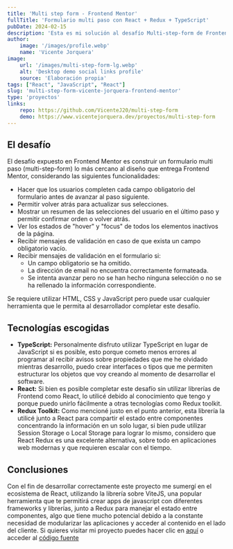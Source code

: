 ```yaml
---
title: 'Multi step form - Frontend Mentor'
fullTitle: 'Formulario multi paso con React + Redux + TypeScript'
pubDate: 2024-02-15
description: 'Esta es mi solución al desafío Multi-step-form de Frontend Mentor, un proyecto donde apliqué diferentes tecnologías para hacer un formulario multi paso persistiendo el estado y compartimentando el acceso a entre diferentes componentes con ayuda de Redux-Toolkit, si bien podía usar Local Storage o Session Storage, consideré que era mejor opción demostrar que también sé trabajar con Redux'
author:
    image: '/images/profile.webp'
    name: 'Vicente Jorquera'
image:
    url: '/images/multi-step-form-lg.webp'
    alt: 'Desktop demo social links profile'
    source: 'Elaboración propia'
tags: ["React", "JavaScript", "React"]
slug: 'multi-step-form-vicente-jorquera-frontend-mentor'
type: 'proyectos'
links:
    repo: https://github.com/VicenteJ20/multi-step-form
    demo: https://www.vicentejorquera.dev/proyectos/multi-step-form
---
```



## El desafío

El desafío expuesto en Frontend Mentor es construir un formulario multi paso (multi-step-form) lo más cercano al diseño que entrega Frontend Mentor, considerando las siguientes funcionalidades:

- Hacer que los usuarios completen cada campo obligatorio del formulario antes de avanzar al paso siguiente.
- Permitir volver atrás para actualizar sus selecciones.
- Mostrar un resumen de las selecciones del usuario en el último paso y permitir confirmar orden o volver atrás.
- Ver los estados de "hover" y "focus" de todos los elementos inactivos de la página.
- Recibir mensajes de validación en caso de que exista un campo obligatorio vacío.
- Recibir mensajes de validación en el formulario si:
	- Un campo obligatorio se ha omitido.
	- La dirección de email no encuentra correctamente formateada.
	- Se intenta avanzar pero no se han hecho ninguna selección o no se ha rellenado la información correspondiente.

Se requiere utilizar HTML, CSS y JavaScript pero puede usar cualquier herramienta que le permita al desarrollador completar este desafío.

## Tecnologías escogidas

- **TypeScript:** Personalmente disfruto utilizar TypeScript en lugar de JavaScript si es posible, esto porque cometo menos errores al programar al recibir avisos sobre propiedades que me he olvidado mientras desarrollo, puedo crear interfaces o tipos que me permiten estructurar los objetos que voy creando al momento de desarrollar el software. 
- **React:** Si bien es posible completar este desafío sin utilizar librerías de Frontend como React, lo utilicé debido al conocimiento que tengo y porque puedo unirlo fácilmente a otras tecnologías como Redux toolkit.
- **Redux Toolkit:** Como mencioné justo en el punto anterior, esta librería la utilicé junto a React para compartir el estado entre componentes concentrando la información en un solo lugar, si bien pude utilizar Session Storage o Local Storage para lograr lo mismo, considero que React Redux es una excelente alternativa, sobre todo en aplicaciones web modernas y que requieren escalar con el tiempo.

## Conclusiones

Con el fin de desarrollar correctamente este proyecto me sumergí en el ecosistema de React, utilizando la librería sobre ViteJS, una popular herramienta que te permitirá crear apps de javascript con diferentes frameworks y librerías, junto a Redux para manejar el estado entre componentes, algo que tiene mucho potencial debido a la constante necesidad de modularizar las aplicaciones y acceder al contenido en el lado del cliente. Si quieres visitar mi proyecto puedes hacer clic en [aquí](https://multi-step-form.vicentejorquera.dev/your-info) o acceder al [código fuente](https://github.com/VicenteJ20/multi-step-form)
